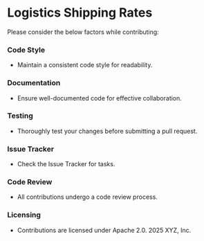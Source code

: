 # Logistics Shipping Rates

Please consider the below factors while contributing:

### Code Style
- Maintain a consistent code style for readability.

### Documentation
- Ensure well-documented code for effective collaboration.

### Testing
- Thoroughly test your changes before submitting a pull request.

### Issue Tracker
- Check the Issue Tracker for tasks.

### Code Review
- All contributions undergo a code review process.

### Licensing
- Contributions are licensed under Apache 2.0.
2025 XYZ, Inc.
